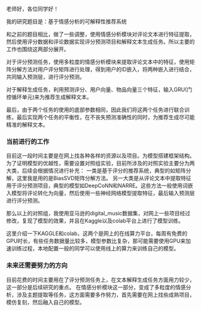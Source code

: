 老师好，各位同学好！

我的研究题目是：基于情感分析的可解释性推荐系统

和之前的题目相比，做了一些调整，使用情感分析模块对评论文本进行特征提取，然后使用评分数据和评论数据实现评分预测项目和解释文本生成任务。所以主要的工作也围绕这两部分展开。

对于评分预测任务，使用多粒度的情感分析模块来提取评论文本中的特征，使用矩阵分解方法对用户评分矩阵进行处理，得到用户的ID嵌入，将两种嵌入进行结合，共同输入预测层，进行评分预测。

对于解释生成任务，利用预测评分、用户向量、物品向量三个特征，输入GRU(门控循环单元)来为推荐生成解释文本。

最后，由于两个任务的使用的底部参数相同，因此我们将这两个任务进行联合训练，最后实现两个任务的平衡性，在不丧失预测准确性的同时，为推荐生成尽可能精准的解释文本。

### 当前进行的工作
目前这一段时间主要是在网上找各种各样的资源以及项目。为模型搭建框架结构。
为了证明模型的优越性，需要设置对照组实验，目前所涉及的对照实验主要分为两大类，后续会根据情况进行补充：
一类是基于评分的推荐系统，典型的如矩阵分解，这里我是用的是BiasSVD矩阵分解方法。
另一大类是从评论文本中提取特征用于评分预测项目，典型的模型如DeepCoNN和NARRE。这些方法一般使用词嵌入模型将评论转化为向量，然后使用一些神经网络模型提取特征，最后输入预测层进行评分预测。

那么以上的对照组，我使用亚马逊的digital_music数据集，对网上一些项目经过修改，复现了模型的效果，并且在Kaggle以及colab平台上进行了模型训练。

这里介绍一下KAGGLE和colab，这两个是网上的在线算力平台，每周有免费的GPU时长，有些任务数据量比较多，模型参数比复杂，那可能需要使用GPU来加速训练过程，本地配置一般的同学可以使用线上的算力来训练自己的模型。

### 未来还需要努力的方向
目前花费的时间主要用在了评分预测任务上，在文本解释生成任务方面用力较少，这一部分是后续研究的重点。
在情感分析模块这一部分，变成了多粒度的情感分析，涉及主题提取等任务，这方面需要多作努力，首先需要在网上找些成熟项目，模仿复刻，然后融入自己的模型。



